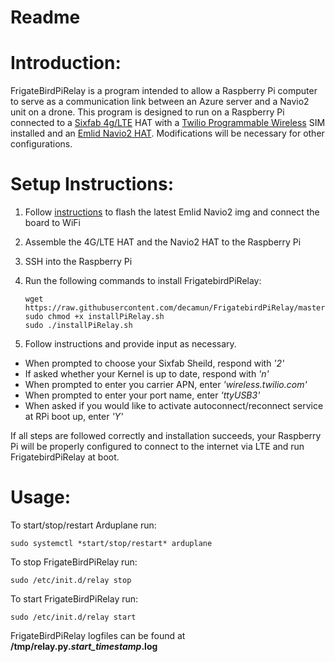 # Readme

# Introduction:
FrigateBirdPiRelay is a program intended to allow a Raspberry Pi computer to serve as a communication link between an Azure server and a Navio2 unit on a drone. This program is designed to run on a Raspberry Pi connected to a [Sixfab 4g/LTE](https://sixfab.com/product/raspberry-pi-base-hat-3g-4g-lte-minipcie-cards/) HAT with a [Twilio Programmable Wireless](https://www.twilio.com/wireless) SIM installed and an [Emlid Navio2 HAT](https://navio2.emlid.com/). Modifications will be necessary for other configurations.


# Setup Instructions:
1. Follow [instructions](https://docs.emlid.com/navio2/common/ardupilot/configuring-raspberry-pi/) to flash the latest Emlid Navio2 img and connect the board to WiFi
2. Assemble the 4G/LTE HAT and the Navio2 HAT to the Raspberry Pi
3. SSH into the Raspberry Pi
4. Run the following commands to install FrigatebirdPiRelay:

       wget https://raw.githubusercontent.com/decamun/FrigatebirdPiRelay/master/install/installPiRelay.sh
       sudo chmod +x installPiRelay.sh
       sudo ./installPiRelay.sh

5. Follow instructions and provide input as necessary.
  * When prompted to choose your Sixfab Sheild, respond with *'2'*
  * If asked whether your Kernel is up to date, respond with *'n'*
  * When prompted to enter you carrier APN, enter *'wireless.twilio.com'*
  * When prompted to enter your port name, enter *'ttyUSB3'*
  * When asked if you would like to activate autoconnect/reconnect service at RPi boot up, enter *'Y'*

If all steps are followed correctly and installation succeeds, your Raspberry Pi will be properly configured to connect to the internet via LTE and run FrigatebirdPiRelay at boot.

# Usage:

To start/stop/restart Arduplane run:
    
    sudo systemctl *start/stop/restart* arduplane

To stop FrigateBirdPiRelay run:

    sudo /etc/init.d/relay stop

To start FrigateBirdPiRelay run:

    sudo /etc/init.d/relay start

FrigateBirdPiRelay logfiles can be found at **/tmp/relay.py.*start_timestamp*.log**
